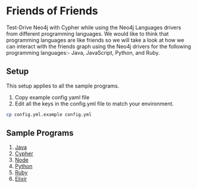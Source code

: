 # Friends of Friends

Test-Drive Neo4j with Cypher while using the Neo4j Languages drivers from different programming languages. We would like
to think that programming languages are like friends so we will take a look at how we can interact with the friends graph
using the Neo4j drivers for the following programming languages:- Java, JavaScript, Python, and Ruby.

## Setup

This setup applies to all the sample programs.

1. Copy example config yaml file
2. Edit all the keys in the config.yml file to match your environment.

```bash
cp config.yml.example config.yml
```

## Sample Programs

1. [Java](java-neo4j-driver/README.md)
2. [Cypher](cypher-queries/README.md)
3. [Node](node-neo4j-driver/README.md)
4. [Python](python-neo4j-driver/README.md)
5. [Ruby](ruby-neo4j-driver/README.md)
6. [Elixir](elixir-neo4j-driver/README.md)
